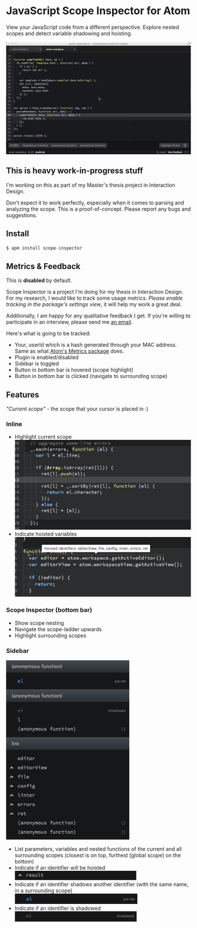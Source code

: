 # JavaScript Scope Inspector for Atom

View your JavaScript code from a different perspective. Explore nested scopes and detect variable shadowing and hoisting.

![Scope Inspector](scope-inspector.gif)

## This is heavy work-in-progress stuff

I'm working on this as part of my Master's thesis project in Interaction Design.

Don't expect it to work perfectly, especially when it comes to parsing and analyzing the scope. This is a proof-of-concept. Please report any bugs and suggestions.

## Install

`$ apm install scope-inspector`

## Metrics & Feedback

This is **disabled** by default.

Scope Inspector is a project I'm doing for my thesis in Interaction Design. For my research, I would like to track some usage metrics. *Please enable tracking in the package's settings view*, it will help my work a great deal.

Additionally, I am happy for any qualitative feedback I get. If you're willing to participate in an interview, please send me [an email](mailto:tim@tvooo.de).

Here's what is going to be tracked:

* Your, userId which is a hash generated through your MAC address. Same as what [Atom's Metrics package](https://github.com/atom/metrics/) does.
* Plugin is enabled/disabled
* Sidebar is toggled
* Button in bottom bar is hovered (scope highlight)
* Button in bottom bar is clicked (navigate to surrounding scope)

## Features

*"Current scope"* - the scope that your cursor is placed in :)

### Inline

- Highlight current scope
  ![Highlight current scope](scope-highlight.png)
- Indicate hoisted variables
  ![Indicate hoisted variables](hoisting.png)

### Scope Inspector (bottom bar)

- Show scope nesting
- Navigate the scope-ladder upwards
- Highlight surrounding scopes

### Sidebar

![Sidebar](sidebar.png)

- List parameters, variables and nested functions of the current and all surrounding scopes (closest is on top, furthest [global scope] on the bottom)
- Indicate if an identifier will be hoisted  
  ![Hosting indicator](hoisted.png)
- Indicate if an identifier shadows another identifier (with the same name, in a surrounding scope)  
  ![Shadowing](shadowing.png)
- Indicate if an identifier is shadowed  
  ![Shadowed](shadowed.png)
